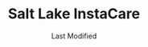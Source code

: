 ---
layout: location-page
date: Last Modified
description: "Local COVID-19 testing is available at Salt Lake InstaCare in Salt Lake City, Utah, USA."
permalink: "locations/utah/salt-lake-city/salt-lake-instacare/"
tags:
  - locations
  - utah
title: Salt Lake InstaCare
uniqueName: salt-lake-instacare
state: Utah
stateAbbr: UT
hood: "Salt Lake City"
address: "389 S 900 E"
city: "Salt Lake City"
zip: "84102"
zipsNearby: "82930 82931 84003 84004 84301 84006 84010 84011 84054 84087 84302 84324 84013 84014 84015 84016 84056 84075 84089 84017 84024 84307 84020 84022 84310 84626 84628 84025 84633 84029 84032 84033 84315 84317 84319 84036 84061 84037 84040 84041 84005 84043 84045 84044 84047 84049 84018 84050 84055 84201 84244 84401 84402 84403 84404 84405 84407 84408 84409 84412 84414 84415 84057 84058 84059 84097 84328 84060 84068 84098 84651 84042 84062 84601 84602 84603 84604 84605 84606 84065 84095 84096 84067 84069 84653 84101 84102 84103 84104 84105 84106 84107 84108 84109 84110 84111 84112 84113 84114 84115 84116 84117 84118 84119 84120 84121 84122 84123 84124 84125 84126 84127 84128 84129 84130 84131 84132 84133 84134 84136 84138 84139 84141 84143 84145 84147 84148 84150 84151 84152 84157 84158 84165 84170 84171 84180 84184 84189 84190 84199 84070 84090 84091 84092 84093 84094 84655 84660 84663 84664 84071 84031 84074 84080 84082 84339 84081 84084 84088 84340 84086 84144" 
mapUrl: "http://maps.apple.com/?q=Salt+Lake+InstaCare&address=389+S+900+E,Salt+Lake+City,Utah,84102"
locationType: Drive-thru
phone: "385-282-2400"
website: "https://intermountainhealthcare.org/locations/salt-lake-clinic/"
onlineBooking: undefined
closed: undefined
closedUpdate: April 17th, 2020
notes: "Requires phone screen."
days: Everyday
hours: 9AM-5PM
ctaMessage: Learn more
ctaUrl: "https://intermountainhealthcare.org/locations/salt-lake-clinic/"
---